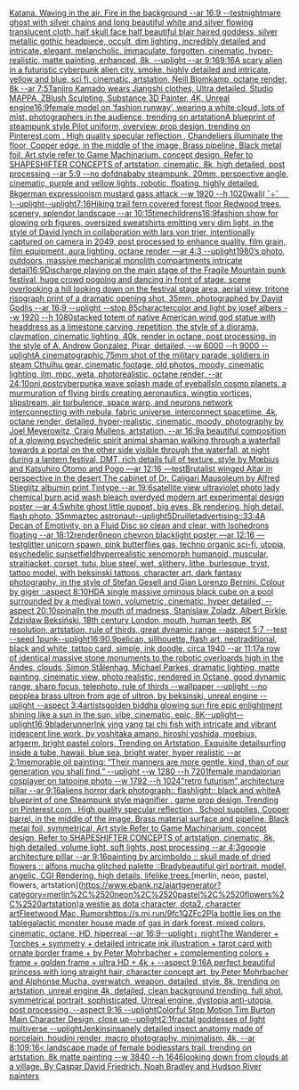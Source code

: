 [Katana. Waving in the air. Fire in the background --ar 16:9 --test](https://www.ebank.nz/aiartgenerator?category=Katana.%2520Waving%2520in%2520the%2520air.%2520Fire%2520in%2520the%2520background%2520--ar%252016%3A9%2520--test)[nightmare ghost with silver chains and long beautiful white and silver flowing translucent cloth, half skull face half beautiful blair haired goddess, silver metallic gothic headpiece, occult, dim lighting, incredibly detailed and intricate, elegant, melancholic, immaculate, forgotten, cinematic, hyper-realistic, matte painting, enhanced, 8k, --uplight --ar 9:16](https://www.ebank.nz/aiartgenerator?category=nightmare%2520ghost%2520with%2520silver%2520chains%2520and%2520long%2520beautiful%2520white%2520and%2520silver%2520flowing%2520translucent%2520cloth%2C%2520half%2520skull%2520face%2520half%2520beautiful%2520blair%2520haired%2520goddess%2C%2520silver%2520metallic%2520gothic%2520headpiece%2C%2520occult%2C%2520dim%2520lighting%2C%2520incredibly%2520detailed%2520and%2520intricate%2C%2520elegant%2C%2520melancholic%2C%2520immaculate%2C%2520forgotten%2C%2520cinematic%2C%2520hyper-realistic%2C%2520matte%2520painting%2C%2520enhanced%2C%25208k%2C%2520--uplight%2520--ar%25209%3A16)[9:16](https://www.ebank.nz/aiartgenerator?category=9%3A16)[A scary alien in a futuristic cyberpunk alien city, smoke, highly detailed and intricate, yellow and blue, sci fi, cinematic, artstation, Neill Blomkamp, octane render, 8k --ar 7:5](https://www.ebank.nz/aiartgenerator?category=A%2520scary%2520alien%2520in%2520a%2520futuristic%2520cyberpunk%2520alien%2520city%2C%2520smoke%2C%2520highly%2520detailed%2520and%2520intricate%2C%2520yellow%2520and%2520blue%2C%2520sci%2520fi%2C%2520cinematic%2C%2520artstation%2C%2520Neill%2520Blomkamp%2C%2520octane%2520render%2C%25208k%2520--ar%25207%3A5)[Tanjiro Kamado wears Jiangshi clothes, Ultra detailed, Studio MAPPA, ZBlush Sculpting, Substance 3D Painter, 4K, Unreal engine](https://www.ebank.nz/aiartgenerator?category=Tanjiro%2520Kamado%2520wears%2520Jiangshi%2520clothes%2C%2520Ultra%2520detailed%2C%2520Studio%2520MAPPA%2C%2520ZBlush%2520Sculpting%2C%2520Substance%25203D%2520Painter%2C%25204K%2C%2520Unreal%2520engine)[](https://www.ebank.nz/aiartgenerator?category=)[16:9](https://www.ebank.nz/aiartgenerator?category=16%3A9)[female model on ‘fashion runway’, wearing a white cloud, lots of mist, photographers in the audience, trending on artstation](https://www.ebank.nz/aiartgenerator?category=female%2520model%2520on%2520%E2%80%98fashion%2520runway%E2%80%99%2C%2520wearing%2520a%2520white%2520cloud%2C%2520lots%2520of%2520mist%2C%2520photographers%2520in%2520the%2520audience%2C%2520trending%2520on%2520artstation)[A blueprint of steampunk style Pilot uniform,  overview, prop design,  trending on Pinterest.com  , High quality specular reflection ,  Chandeliers illuminate the floor, Copper  edge, in the middle of the image, Brass pipeline,  Black metal foil,  Art style refer to Game Machinarium.  concept design, Refer to SHAPESHIFTER CONCEPTS  of artstation, cinematic,  8k, high detailed,  post processing    --ar 5:9   --no dof](https://www.ebank.nz/aiartgenerator?category=A%2520blueprint%2520of%2520steampunk%2520style%2520Pilot%2520uniform%2C%2520%2520overview%2C%2520prop%2520design%2C%2520%2520trending%2520on%2520Pinterest.com%2520%2520%2C%2520High%2520quality%2520specular%2520reflection%2520%2C%2520%2520Chandeliers%2520illuminate%2520the%2520floor%2C%2520Copper%2520%2520edge%2C%2520in%2520the%2520middle%2520of%2520the%2520image%2C%2520Brass%2520pipeline%2C%2520%2520Black%2520metal%2520foil%2C%2520%2520Art%2520style%2520refer%2520to%2520Game%2520Machinarium.%2520%2520concept%2520design%2C%2520Refer%2520to%2520SHAPESHIFTER%2520CONCEPTS%2520%2520of%2520artstation%2C%2520cinematic%2C%2520%25208k%2C%2520high%2520detailed%2C%2520%2520post%2520processing%2520%2520%2520%2520--ar%25205%3A9%2520%2520%2520--no%2520dof)[dna](https://www.ebank.nz/aiartgenerator?category=dna)[baby steampunk, 20mm,  perspective angle, cinematic, purple and yellow lights, robotic, floating, highly detailed, 8k](https://www.ebank.nz/aiartgenerator?category=baby%2520steampunk%2C%252020mm%2C%2520%2520perspective%2520angle%2C%2520cinematic%2C%2520purple%2520and%2520yellow%2520lights%2C%2520robotic%2C%2520floating%2C%2520highly%2520detailed%2C%25208k)[german expressionism mustard gass attack --w 1920 --h 1020](https://www.ebank.nz/aiartgenerator?category=german%2520expressionism%2520mustard%2520gass%2520attack%2520--w%25201920%2520--h%25201020)[wall](https://www.ebank.nz/aiartgenerator?category=wall)[( ˇ÷ˇ　 )](https://www.ebank.nz/aiartgenerator?category=%28%2520%CB%87%C3%B7%CB%87%E3%80%80%2520%29)[--uplight](https://www.ebank.nz/aiartgenerator?category=--uplight)[--uplight](https://www.ebank.nz/aiartgenerator?category=--uplight)[7:16](https://www.ebank.nz/aiartgenerator?category=7%3A16)[Hiking trail fern covered forest floor Redwood trees, scenery, splendor landscape --ar 10:15](https://www.ebank.nz/aiartgenerator?category=Hiking%2520trail%2520fern%2520covered%2520forest%2520floor%2520Redwood%2520trees%2C%2520scenery%2C%2520splendor%2520landscape%2520--ar%252010%3A15)[time](https://www.ebank.nz/aiartgenerator?category=time)[childrens](https://www.ebank.nz/aiartgenerator?category=childrens)[16:9](https://www.ebank.nz/aiartgenerator?category=16%3A9)[fashion show for glowing orb figures, oversized sweatshirts emitting very dim light, in the style of David lynch in collaboration with lars von trier, intentionally captured on camera in 2049, post processed to enhance quality, film grain, film equipment, aura lighting, octane render —ar 4:3 --uplight](https://www.ebank.nz/aiartgenerator?category=fashion%2520show%2520for%2520glowing%2520orb%2520figures%2C%2520oversized%2520sweatshirts%2520emitting%2520very%2520dim%2520light%2C%2520in%2520the%2520style%2520of%2520David%2520lynch%2520in%2520collaboration%2520with%2520lars%2520von%2520trier%2C%2520intentionally%2520captured%2520on%2520camera%2520in%25202049%2C%2520post%2520processed%2520to%2520enhance%2520quality%2C%2520film%2520grain%2C%2520film%2520equipment%2C%2520aura%2520lighting%2C%2520octane%2520render%2520%E2%80%94ar%25204%3A3%2520--uplight)[1980’s photo, outdoors, massive mechanical monolith compartments intricate detail](https://www.ebank.nz/aiartgenerator?category=1980%E2%80%99s%2520photo%2C%2520outdoors%2C%2520massive%2520mechanical%2520monolith%2520compartments%2520intricate%2520detail)[16:9](https://www.ebank.nz/aiartgenerator?category=16%3A9)[Discharge playing on the main stage of the Fragile Mountain punk festival, huge crowd pogoing and dancing in front of stage, scene overlooking a hill looking down on the festival stage area, aerial view, tritone risograph print of a dramatic opening shot, 35mm, photographed by David Godlis --ar 16:9 --uplight --stop 85](https://www.ebank.nz/aiartgenerator?category=Discharge%2520playing%2520on%2520the%2520main%2520stage%2520of%2520the%2520Fragile%2520Mountain%2520punk%2520festival%2C%2520huge%2520crowd%2520pogoing%2520and%2520dancing%2520in%2520front%2520of%2520stage%2C%2520scene%2520overlooking%2520a%2520hill%2520looking%2520down%2520on%2520the%2520festival%2520stage%2520area%2C%2520aerial%2520view%2C%2520tritone%2520risograph%2520print%2520of%2520a%2520dramatic%2520opening%2520shot%2C%252035mm%2C%2520photographed%2520by%2520David%2520Godlis%2520--ar%252016%3A9%2520--uplight%2520--stop%252085)[character](https://www.ebank.nz/aiartgenerator?category=character)[color and light by josef albers --w 1920 --h 1080](https://www.ebank.nz/aiartgenerator?category=color%2520and%2520light%2520by%2520josef%2520albers%2520--w%25201920%2520--h%25201080)[stacked totem of native American wind god statue with headdress as a limestone carving, repetition, the style of a diorama, claymation, cinematic lighting, 40k, render in octane, post processing, in the style of A. Andrew Gonzalez, Pixar, detailed, --w 6000 --h 9000 --uplight](https://www.ebank.nz/aiartgenerator?category=stacked%2520totem%2520of%2520native%2520American%2520wind%2520god%2520statue%2520with%2520headdress%2520as%2520a%2520limestone%2520carving%2C%2520repetition%2C%2520the%2520style%2520of%2520a%2520diorama%2C%2520claymation%2C%2520cinematic%2520lighting%2C%252040k%2C%2520render%2520in%2520octane%2C%2520post%2520processing%2C%2520in%2520the%2520style%2520of%2520A.%2520Andrew%2520Gonzalez%2C%2520Pixar%2C%2520detailed%2C%2520--w%25206000%2520--h%25209000%2520--uplight)[A cinematographic 75mm shot of the military parade, soldiers in steam Cthulhu gear, cinematic footage, old photos, moody, cinematic lighting, ilm, mpc, weta, photorealistic, octane render, --ar 24:10](https://www.ebank.nz/aiartgenerator?category=A%2520cinematographic%252075mm%2520shot%2520of%2520the%2520military%2520parade%2C%2520soldiers%2520in%2520steam%2520Cthulhu%2520gear%2C%2520cinematic%2520footage%2C%2520old%2520photos%2C%2520moody%2C%2520cinematic%2520lighting%2C%2520ilm%2C%2520mpc%2C%2520weta%2C%2520photorealistic%2C%2520octane%2520render%2C%2520--ar%252024%3A10)[oni,postcyberpunk](https://www.ebank.nz/aiartgenerator?category=oni%2Cpostcyberpunk)[a wave splash made of eyeballs](https://www.ebank.nz/aiartgenerator?category=a%2520wave%2520splash%2520made%2520of%2520eyeballs)[In cosmo planets, a murmuration of flying birds creating aeronautics, wingtip vortices, slipstream, air turbulence, space warp, and neurons network interconnecting with nebula, fabric universe, interconnect spacetime, 4k, octane render, detailed, hyper-realistic, cinematic, moody, photography by Joel Meyerowitz, Craig Mullens, artstation, --ar 16:9](https://www.ebank.nz/aiartgenerator?category=In%2520cosmo%2520planets%2C%2520a%2520murmuration%2520of%2520flying%2520birds%2520creating%2520aeronautics%2C%2520wingtip%2520vortices%2C%2520slipstream%2C%2520air%2520turbulence%2C%2520space%2520warp%2C%2520and%2520neurons%2520network%2520interconnecting%2520with%2520nebula%2C%2520fabric%2520universe%2C%2520interconnect%2520spacetime%2C%25204k%2C%2520octane%2520render%2C%2520detailed%2C%2520hyper-realistic%2C%2520cinematic%2C%2520moody%2C%2520photography%2520by%2520Joel%2520Meyerowitz%2C%2520Craig%2520Mullens%2C%2520artstation%2C%2520--ar%252016%3A9)[a beautiful composition of a glowing psychedelic spirit animal shaman walking through a waterfall towards a portal on the other side visible through the waterfall, at night during a lantern festival, DMT,  rich details full of texture, style by Mœbius and Katsuhiro Otomo and Pogo —ar 12:16 —test](https://www.ebank.nz/aiartgenerator?category=a%2520beautiful%2520composition%2520of%2520a%2520glowing%2520psychedelic%2520spirit%2520animal%2520shaman%2520walking%2520through%2520a%2520waterfall%2520towards%2520a%2520portal%2520on%2520the%2520other%2520side%2520visible%2520through%2520the%2520waterfall%2C%2520at%2520night%2520during%2520a%2520lantern%2520festival%2C%2520DMT%2C%2520%2520rich%2520details%2520full%2520of%2520texture%2C%2520style%2520by%2520M%C5%93bius%2520and%2520Katsuhiro%2520Otomo%2520and%2520Pogo%2520%E2%80%94ar%252012%3A16%2520%E2%80%94test)[Brutalist winged Altar in perspective in the desert The cabinet of Dr. Caligari Mausoleum by Alfred Stieglitz albumin print Tintype --ar 19:6](https://www.ebank.nz/aiartgenerator?category=Brutalist%2520winged%2520Altar%2520in%2520perspective%2520in%2520the%2520desert%2520The%2520cabinet%2520of%2520Dr.%2520Caligari%2520Mausoleum%2520by%2520Alfred%2520Stieglitz%2520albumin%2520print%2520Tintype%2520--ar%252019%3A6)[satellite view ultraviolet photo lady chemical burn acid wash bleach overdyed modern art experimental design poster —ar 4:5](https://www.ebank.nz/aiartgenerator?category=satellite%2520view%2520ultraviolet%2520photo%2520lady%2520chemical%2520burn%2520acid%2520wash%2520bleach%2520overdyed%2520modern%2520art%2520experimental%2520design%2520poster%2520%E2%80%94ar%25204%3A5)[white ghost little puppet, big eyes, 8k rendering, high detail, flash photo, 35mm](https://www.ebank.nz/aiartgenerator?category=white%2520ghost%2520little%2520puppet%2C%2520big%2520eyes%2C%25208k%2520rendering%2C%2520high%2520detail%2C%2520flash%2520photo%2C%252035mm)[aztec astronaut](https://www.ebank.nz/aiartgenerator?category=aztec%2520astronaut)[--uplight](https://www.ebank.nz/aiartgenerator?category=--uplight)[5](https://www.ebank.nz/aiartgenerator?category=5)[Druillet](https://www.ebank.nz/aiartgenerator?category=Druillet)[advertising::3](https://www.ebank.nz/aiartgenerator?category=advertising%3A%3A3)[3:4](https://www.ebank.nz/aiartgenerator?category=3%3A4)[A Decan of Emotivity, on a Fluid Disc so clean and clear, with Isohedrons floating --ar 18:12](https://www.ebank.nz/aiartgenerator?category=A%2520Decan%2520of%2520Emotivity%2C%2520on%2520a%2520Fluid%2520Disc%2520so%2520clean%2520and%2520clear%2C%2520with%2520Isohedrons%2520floating%2520--ar%252018%3A12)[render](https://www.ebank.nz/aiartgenerator?category=render)[6](https://www.ebank.nz/aiartgenerator?category=6)[neon chevron blacklight poster —ar 12:16 —test](https://www.ebank.nz/aiartgenerator?category=neon%2520chevron%2520blacklight%2520poster%2520%E2%80%94ar%252012%3A16%2520%E2%80%94test)[glitter unicorn spawn, pink butterflies gas, techno organic sci-fi, utopia, psychedelic sunset](https://www.ebank.nz/aiartgenerator?category=glitter%2520unicorn%2520spawn%2C%2520pink%2520butterflies%2520gas%2C%2520techno%2520organic%2520sci-fi%2C%2520utopia%2C%2520psychedelic%2520sunset)[field](https://www.ebank.nz/aiartgenerator?category=field)[hyperrealistic xenomorph humanoid, muscular, straitjacket, corset, tutu, blue steel, wet, slithery, lithe, burlesque, tryst, tattoo model, with beksinski tattoos, character art, dark fantasy photography, in the style of Stefan Gesell and Gian Lorenzo Bernini.  Colour by giger ::aspect 8:10](https://www.ebank.nz/aiartgenerator?category=hyperrealistic%2520xenomorph%2520humanoid%2C%2520muscular%2C%2520straitjacket%2C%2520corset%2C%2520tutu%2C%2520blue%2520steel%2C%2520wet%2C%2520slithery%2C%2520lithe%2C%2520burlesque%2C%2520tryst%2C%2520tattoo%2520model%2C%2520with%2520beksinski%2520tattoos%2C%2520character%2520art%2C%2520dark%2520fantasy%2520photography%2C%2520in%2520the%2520style%2520of%2520Stefan%2520Gesell%2520and%2520Gian%2520Lorenzo%2520Bernini.%2520%2520Colour%2520by%2520giger%2520%3A%3Aaspect%25208%3A10)[HD](https://www.ebank.nz/aiartgenerator?category=HD)[A single massive ominous black cube on a pool surrounded by a medival town, volumetric, cinematic, hyper detailed, --aspect 20:10](https://www.ebank.nz/aiartgenerator?category=A%2520single%2520massive%2520ominous%2520black%2520cube%2520on%2520a%2520pool%2520surrounded%2520by%2520a%2520medival%2520town%2C%2520volumetric%2C%2520cinematic%2C%2520hyper%2520detailed%2C%2520--aspect%252020%3A10)[spinal](https://www.ebank.nz/aiartgenerator?category=spinal)[In the mouth of madness, Stanislaw Zoladz, Albert Birkle, Zdzisław Beksiński, 18th century London, mouth, human teeth, 8K resolution, artstation, rule of thirds, great dynamic range --aspect 5:7 --test --seed 1](https://www.ebank.nz/aiartgenerator?category=In%2520the%2520mouth%2520of%2520madness%2C%2520Stanislaw%2520Zoladz%2C%2520Albert%2520Birkle%2C%2520Zdzis%C5%82aw%2520Beksi%C5%84ski%2C%252018th%2520century%2520London%2C%2520mouth%2C%2520human%2520teeth%2C%25208K%2520resolution%2C%2520artstation%2C%2520rule%2520of%2520thirds%2C%2520great%2520dynamic%2520range%2520--aspect%25205%3A7%2520--test%2520--seed%25201)[punk](https://www.ebank.nz/aiartgenerator?category=punk)[--uplight](https://www.ebank.nz/aiartgenerator?category=--uplight)[16:9](https://www.ebank.nz/aiartgenerator?category=16%3A9)[0.9](https://www.ebank.nz/aiartgenerator?category=0.9)[pelican, sillhouette, flash art, neotraditional, black and white, tattoo card, simple, ink doodle, circa 1940 --ar 11:17](https://www.ebank.nz/aiartgenerator?category=pelican%2C%2520sillhouette%2C%2520flash%2520art%2C%2520neotraditional%2C%2520black%2520and%2520white%2C%2520tattoo%2520card%2C%2520simple%2C%2520ink%2520doodle%2C%2520circa%25201940%2520--ar%252011%3A17)[a row of identical massive stone monuments to the robotic overloards high in the Andes, clouds, Simon Stålenhag, Michael Parkes, dramatic lighting, matte painting, cinematic view, photo realistic, rendered in Octane, good dynamic range, sharp focus, telephoto, rule of thirds --wallpaper --uplight --no people](https://www.ebank.nz/aiartgenerator?category=a%2520row%2520of%2520identical%2520massive%2520stone%2520monuments%2520to%2520the%2520robotic%2520overloards%2520high%2520in%2520the%2520Andes%2C%2520clouds%2C%2520Simon%2520St%C3%A5lenhag%2C%2520Michael%2520Parkes%2C%2520dramatic%2520lighting%2C%2520matte%2520painting%2C%2520cinematic%2520view%2C%2520photo%2520realistic%2C%2520rendered%2520in%2520Octane%2C%2520good%2520dynamic%2520range%2C%2520sharp%2520focus%2C%2520telephoto%2C%2520rule%2520of%2520thirds%2520--wallpaper%2520--uplight%2520--no%2520people)[a brass ultron from age of ultron, by beksinski, unreal engine --uplight --aspect 3:4](https://www.ebank.nz/aiartgenerator?category=a%2520brass%2520ultron%2520from%2520age%2520of%2520ultron%2C%2520by%2520beksinski%2C%2520unreal%2520engine%2520--uplight%2520--aspect%25203%3A4)[artists](https://www.ebank.nz/aiartgenerator?category=artists)[golden biddha glowing sun fire epic enlightment shining like a sun in the sun, vibe, cinematic, epic, 8K](https://www.ebank.nz/aiartgenerator?category=golden%2520biddha%2520glowing%2520sun%2520fire%2520epic%2520enlightment%2520shining%2520like%2520a%2520sun%2520in%2520the%2520sun%2C%2520vibe%2C%2520cinematic%2C%2520epic%2C%25208K)[--uplight](https://www.ebank.nz/aiartgenerator?category=--uplight)[--uplight](https://www.ebank.nz/aiartgenerator?category=--uplight)[16:9](https://www.ebank.nz/aiartgenerator?category=16%3A9)[bladerunner](https://www.ebank.nz/aiartgenerator?category=bladerunner)[Ink ying yang tai chi fish with intricate and vibrant iridescent line work, by yoshitaka amano, hiroshi yoshida, moebius, artgerm, bright pastel colors, Trending on Artstation, Exquisite detail](https://www.ebank.nz/aiartgenerator?category=Ink%2520ying%2520yang%2520tai%2520chi%2520fish%2520with%2520intricate%2520and%2520vibrant%2520iridescent%2520line%2520work%2C%2520by%2520yoshitaka%2520amano%2C%2520hiroshi%2520yoshida%2C%2520moebius%2C%2520artgerm%2C%2520bright%2520pastel%2520colors%2C%2520Trending%2520on%2520Artstation%2C%2520Exquisite%2520detail)[surfing inside a tube, hawaii, blue sea, bright water, hyper realistic --ar 2:1](https://www.ebank.nz/aiartgenerator?category=surfing%2520inside%2520a%2520tube%2C%2520hawaii%2C%2520blue%2520sea%2C%2520bright%2520water%2C%2520hyper%2520realistic%2520--ar%25202%3A1)[memorable oil painting: “Their manners are more gentle, kind, than of our generation you shall find.” --uplight --w 1280 --h 720](https://www.ebank.nz/aiartgenerator?category=memorable%2520oil%2520painting%3A%2520%E2%80%9CTheir%2520manners%2520are%2520more%2520gentle%2C%2520kind%2C%2520than%2520of%2520our%2520generation%2520you%2520shall%2520find.%E2%80%9D%2520--uplight%2520--w%25201280%2520--h%2520720)[1](https://www.ebank.nz/aiartgenerator?category=1)[female mandalorian cosplayer on tatooine photo --w 1792 --h 1024](https://www.ebank.nz/aiartgenerator?category=female%2520mandalorian%2520cosplayer%2520on%2520tatooine%2520photo%2520--w%25201792%2520--h%25201024)["retro futurism" architecture pillar --ar 9:16](https://www.ebank.nz/aiartgenerator?category=%22retro%2520futurism%22%2520architecture%2520pillar%2520--ar%25209%3A16)[aliens horror dark photograph:: flashlight:: black and white](https://www.ebank.nz/aiartgenerator?category=aliens%2520horror%2520dark%2520photograph%3A%3A%2520flashlight%3A%3A%2520black%2520and%2520white)[A blueprint of one Steampunk style magnifier , game prop design,  Trending on Pinterest.com , High quality specular reflection ,  School supplies,  Copper  barrel, in the middle of the image, Brass material surface and pipeline,  Black metal foil, symmetrical,  Art style Refer to Game Machinarium.  concept design, Refer to SHAPESHIFTER CONCEPTS  of artstation, cinematic,  8k, high detailed,  volume light,  soft lights,  post processing    --ar 4:3](https://www.ebank.nz/aiartgenerator?category=A%2520blueprint%2520of%2520one%2520Steampunk%2520style%2520magnifier%2520%2C%2520game%2520prop%2520design%2C%2520%2520Trending%2520on%2520Pinterest.com%2520%2C%2520High%2520quality%2520specular%2520reflection%2520%2C%2520%2520School%2520supplies%2C%2520%2520Copper%2520%2520barrel%2C%2520in%2520the%2520middle%2520of%2520the%2520image%2C%2520Brass%2520material%2520surface%2520and%2520pipeline%2C%2520%2520Black%2520metal%2520foil%2C%2520symmetrical%2C%2520%2520Art%2520style%2520Refer%2520to%2520Game%2520Machinarium.%2520%2520concept%2520design%2C%2520Refer%2520to%2520SHAPESHIFTER%2520CONCEPTS%2520%2520of%2520artstation%2C%2520cinematic%2C%2520%25208k%2C%2520high%2520detailed%2C%2520%2520volume%2520light%2C%2520%2520soft%2520lights%2C%2520%2520post%2520processing%2520%2520%2520%2520--ar%25204%3A3)[googie architecture pillar --ar 9:16](https://www.ebank.nz/aiartgenerator?category=googie%2520architecture%2520pillar%2520--ar%25209%3A16)[painting by arcimboldo :: skull made of dried flowers :: alfons mucha glitched palette ::](https://www.ebank.nz/aiartgenerator?category=painting%2520by%2520arcimboldo%2520%3A%3A%2520skull%2520made%2520of%2520dried%2520flowers%2520%3A%3A%2520alfons%2520mucha%2520glitched%2520palette%2520%3A%3A)[Brady](https://www.ebank.nz/aiartgenerator?category=Brady)[beautiful girl portrait, model, angelic, CGI Rendering, high details, lifelike,](https://www.ebank.nz/aiartgenerator?category=beautiful%2520girl%2520portrait%2C%2520model%2C%2520angelic%2C%2520CGI%2520Rendering%2C%2520high%2520details%2C%2520lifelike%2C)[trees.](https://www.ebank.nz/aiartgenerator?category=trees.)[merlin, neon, pastel, flowers, artstation](https://www.ebank.nz/aiartgenerator?category=merlin%2C%2520neon%2C%2520pastel%2C%2520flowers%2C%2520artstation)[a westie as dota character, dota2, character art](https://www.ebank.nz/aiartgenerator?category=a%2520westie%2520as%2520dota%2520character%2C%2520dota2%2C%2520character%2520art)[Fleetwood Mac, Rumors](https://www.ebank.nz/aiartgenerator?category=Fleetwood%2520Mac%2C%2520Rumors)[<https://s.mj.run/9fc1QZFc2PI>](https://www.ebank.nz/aiartgenerator?category=%3Chttps%3A//s.mj.run/9fc1QZFc2PI%3E)[a bottle lies on the table](https://www.ebank.nz/aiartgenerator?category=a%2520bottle%2520lies%2520on%2520the%2520table)[galactic monster house made of gas in dark forest, mixed colors, cinematic, octane, HD, hiperreal --ar 16:9](https://www.ebank.nz/aiartgenerator?category=galactic%2520monster%2520house%2520made%2520of%2520gas%2520in%2520dark%2520forest%2C%2520mixed%2520colors%2C%2520cinematic%2C%2520octane%2C%2520HD%2C%2520hiperreal%2520--ar%252016%3A9)[--uplight](https://www.ebank.nz/aiartgenerator?category=--uplight)[」](https://www.ebank.nz/aiartgenerator?category=%E3%80%8D)[night](https://www.ebank.nz/aiartgenerator?category=night)[The Wanderer + Torches + symmetry + detailed intricate ink illustration + tarot card with ornate border frame + by Peter Mohrbacher + complementing colors + frame + golden frame + ultra HD + 4k + --aspect 9:16](https://www.ebank.nz/aiartgenerator?category=The%2520Wanderer%2520%2B%2520Torches%2520%2B%2520symmetry%2520%2B%2520detailed%2520intricate%2520ink%2520illustration%2520%2B%2520tarot%2520card%2520with%2520ornate%2520border%2520frame%2520%2B%2520by%2520Peter%2520Mohrbacher%2520%2B%2520complementing%2520colors%2520%2B%2520frame%2520%2B%2520golden%2520frame%2520%2B%2520ultra%2520HD%2520%2B%25204k%2520%2B%2520--aspect%25209%3A16)[A perfect beautiful princess with long straight hair, character concept art, by Peter Mohrbacher and Alphonse Mucha, overwatch, weapon, detailed, style, 8k, trending on artstation, unreal engine 4k, detailed, clean background trending, full shot, symmetrical portrait, sophisticated, Unreal engine, dystopia,anti-utopia, post processing, --aspect 9:16 --uplight](https://www.ebank.nz/aiartgenerator?category=A%2520perfect%2520beautiful%2520princess%2520with%2520long%2520straight%2520hair%2C%2520character%2520concept%2520art%2C%2520by%2520Peter%2520Mohrbacher%2520and%2520Alphonse%2520Mucha%2C%2520overwatch%2C%2520weapon%2C%2520detailed%2C%2520style%2C%25208k%2C%2520trending%2520on%2520artstation%2C%2520unreal%2520engine%25204k%2C%2520detailed%2C%2520clean%2520background%2520trending%2C%2520full%2520shot%2C%2520symmetrical%2520portrait%2C%2520sophisticated%2C%2520Unreal%2520engine%2C%2520dystopia%2Canti-utopia%2C%2520post%2520processing%2C%2520--aspect%25209%3A16%2520--uplight)[Colorful Stop Motion Tim Burton Main Character Design, close up](https://www.ebank.nz/aiartgenerator?category=Colorful%2520Stop%2520Motion%2520Tim%2520Burton%2520Main%2520Character%2520Design%2C%2520close%2520up)[--uplight](https://www.ebank.nz/aiartgenerator?category=--uplight)[2:1](https://www.ebank.nz/aiartgenerator?category=2%3A1)[fractal goddesses of light multiverse --uplight](https://www.ebank.nz/aiartgenerator?category=fractal%2520goddesses%2520of%2520light%2520multiverse%2520--uplight)[Jenkins](https://www.ebank.nz/aiartgenerator?category=Jenkins)[insanely detailed insect anatomy made of porcelain, houdini render, macro photography, minimalism, 4k, --ar 8:10](https://www.ebank.nz/aiartgenerator?category=insanely%2520detailed%2520insect%2520anatomy%2520made%2520of%2520porcelain%2C%2520houdini%2520render%2C%2520macro%2520photography%2C%2520minimalism%2C%25204k%2C%2520--ar%25208%3A10)[9:16](https://www.ebank.nz/aiartgenerator?category=9%3A16)[< landscape made of female bodies](https://www.ebank.nz/aiartgenerator?category=%3C%2520landscape%2520made%2520of%2520female%2520bodies)[stars trail, trending on artstation, 8k matte painting --w 3840 --h 1646](https://www.ebank.nz/aiartgenerator?category=stars%2520trail%2C%2520trending%2520on%2520artstation%2C%25208k%2520matte%2520painting%2520--w%25203840%2520--h%25201646)[looking down from clouds at a village. By Caspar David Friedrich, Noah Bradley and Hudson River painters](https://www.ebank.nz/aiartgenerator?category=looking%2520down%2520from%2520clouds%2520at%2520a%2520village.%2520By%2520Caspar%2520David%2520Friedrich%2C%2520Noah%2520Bradley%2520and%2520Hudson%2520River%2520painters)